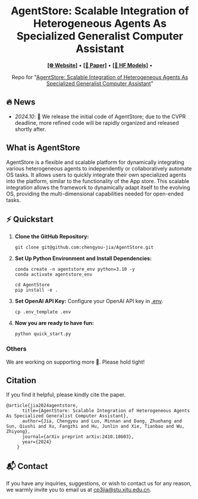 <h1 align="center">
AgentStore: Scalable Integration of Heterogeneous Agents As Specialized Generalist Computer Assistant
</h1>

<p align="center">
  <a href=""><b>[🌐 Website]</b></a> •
  <a href="https://arxiv.org/abs/2410.18603"><b>[📜 Paper]</b></a> •
  <a href="#"><b>[🤗 HF Models]</b></a> •  
</p>

<p align="center">
Repo for "<a href="https://arxiv.org/abs/2410.18603" target="_blank">AgentStore: Scalable Integration of Heterogeneous Agents As Specialized Generalist Computer Assistant</a>"
</p>


## 🔥 News

- _2024.10_: 🎉 We release the initial code of AgentStore; due to the CVPR deadline, more refined code will be rapidly organized and released shortly after.

## What is AgentStore

AgentStore is a flexible and scalable platform for dynamically integrating various heterogeneous agents to independently or collaboratively automate OS tasks. It allows users to quickly integrate their own specialized agents into the platform, similar to the functionality of the App store. This scalable integration allows the framework to dynamically adapt itself to the evolving OS, providing the multi-dimensional capabilities needed for open-ended tasks.

## ⚡️ Quickstart

1. **Clone the GitHub Repository:**

   ```
   git clone git@github.com:chengyou-jia/AgentStore.git
   ```

2. **Set Up Python Environment and Install Dependencies:**

   ```
   conda create -n agentstore_env python=3.10 -y
   conda activate agentstore_env

   cd AgentStore
   pip install -e .
   ```

3. **Set OpenAI API Key:** Configure your OpenAI API key in [.env](.env).

   ```
   cp .env_template .env
   ```

4. **Now you are ready to have fun:**
   ```
   python quick_start.py
   ```

### Others
We are working on supporting more 👷. Please hold tight!

## Citation
If you find it helpful, please kindly cite the paper.
```
@article{jia2024agentstore,
      title={AgentStore: Scalable Integration of Heterogeneous Agents As Specialized Generalist Computer Assistant},
      author={Jia, Chengyou and Luo, Minnan and Dang, Zhuohang and Sun, Qiushi and Xu, Fangzhi and Hu, Junlin and Xie, Tianbao and Wu, Zhiyong},
      journal={arXiv preprint arXiv:2410.18603},
      year={2024}
    }
```

## 📬 Contact

If you have any inquiries, suggestions, or wish to contact us for any reason, we warmly invite you to email us at cp3jia@stu.xjtu.edu.cn.
